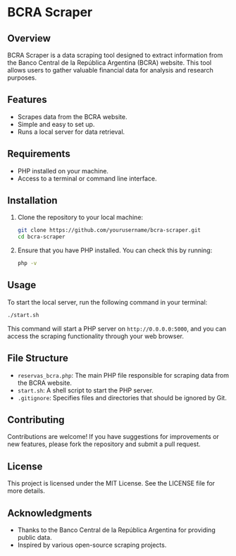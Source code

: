 # BCRA Scraper

## Overview

BCRA Scraper is a data scraping tool designed to extract information from the Banco Central de la República Argentina (BCRA) website. This tool allows users to gather valuable financial data for analysis and research purposes.

## Features

- Scrapes data from the BCRA website.
- Simple and easy to set up.
- Runs a local server for data retrieval.

## Requirements

- PHP installed on your machine.
- Access to a terminal or command line interface.

## Installation

1. Clone the repository to your local machine:
   ```bash
   git clone https://github.com/yourusername/bcra-scraper.git
   cd bcra-scraper
   ```

2. Ensure that you have PHP installed. You can check this by running:
   ```bash
   php -v
   ```

## Usage

To start the local server, run the following command in your terminal:
```bash
./start.sh
```

This command will start a PHP server on `http://0.0.0.0:5000`, and you can access the scraping functionality through your web browser.

## File Structure

- `reservas_bcra.php`: The main PHP file responsible for scraping data from the BCRA website.
- `start.sh`: A shell script to start the PHP server.
- `.gitignore`: Specifies files and directories that should be ignored by Git.

## Contributing

Contributions are welcome! If you have suggestions for improvements or new features, please fork the repository and submit a pull request.

## License

This project is licensed under the MIT License. See the LICENSE file for more details.

## Acknowledgments

- Thanks to the Banco Central de la República Argentina for providing public data.
- Inspired by various open-source scraping projects.
